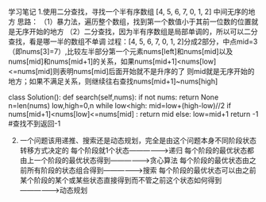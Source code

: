 学习笔记
1.使用二分查找，寻找一个半有序数组 [4, 5, 6, 7, 0, 1, 2] 中间无序的地方
思路：
（1）暴力法，遍历整个数组，找到第一个数值小于其前一位数的位置就是无序开始的地方
（2）二分查找，因为半有序数组是局部单调的，所以可以二分查找，看是哪一半的数组不单调
过程：[4, 5, 6, 7, 0, 1, 2]分成2部分，中点mid=3（即nums[3]=7）,比较左半部分第一个元素nums[left]和nums[mid]以及
nums[mid]和nums[mid+1]的关系，如果nums[mid+1]<nums[low]<=nums[mid]则表明nums[mid]后面开始就不是升序的了
则mid就是无序开始的地方；如果不满足关系，则继续往右查找nums[mid+1]~nums[high]

class Solution():
	def search(self,nums):
		if not nums:
			return None
		n=len(nums)
		low,high=0,n
		while low<high:
			mid=low+(high-low)//2
			if nums[mid+1]<nums[low]<=nums[mid] :
				return mid
			else:
				low=mid+1
		return -1  #查找不到返回-1

2. 一个问题该用递推、搜索还是动态规划，完全是由这个问题本身不同阶段状态转移方式决定的
每个阶段就1个状态——————>递归
每个阶段的最优状态都由上一个阶段的最优状态得到——————>贪心算法
每个阶段的最优状态由之前所有阶段的状态组合得到——————>搜索 
每个阶段的最优状态可以由之前某个阶段的某个或某些状态直接得到而不管之前这个状态如何得到——————>动态规划